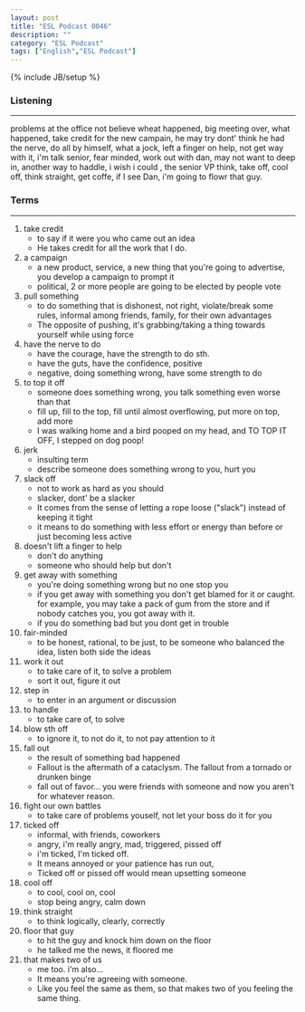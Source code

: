 ```yaml
---
layout: post
title: "ESL Podcast 0046"
description: ""
category: "ESL Podcast"
tags: ["English","ESL Podcast"]
---
```

{% include JB/setup %}

### Listening
-----
problems at the office
not believe wheat happened, big meeting over, what happened, take credit for the new campain, he may try dont' think he had the nerve, do all by himself, what a jock, left a finger on help, not get way with it, i'm talk senior, fear minded, work out with dan, may not want to deep in, another way to haddle, i wish i could , the senior VP think, take off, cool off, think straight, get coffe, if I see Dan, i'm going to flowr that guy. 


### Terms
--------
1. take credit
    * to say if it were you who came out an idea
    * He takes credit for all the work that I do.
2. a campaign
    * a new product, service, a new thing that you're going to advertise, you develop a campaign to prompt it
    * political, 2 or more people are going to be elected by people vote
3. pull something
    * to do something that is dishonest, not right, violate/break some rules, informal among friends, family, for their own advantages
    * The opposite of pushing, it's grabbing/taking a thing towards yourself while using force
4. have the nerve to do 
    * have the courage, have the strength to do sth.
    * have the guts, have the confidence, positive
    * negative, doing something wrong, have some strength to do
5. to top it off
    * someone does something wrong, you talk something even worse than that
    * fill up, fill to the top, fill until almost overflowing, put more on top, add more
    * I was walking home and a bird pooped on my head, and TO TOP IT OFF, I stepped on dog poop!
6. jerk
    * insulting term
    * describe someone does something wrong to you, hurt you
7. slack off
    * not to work as hard as you should
    * slacker, dont' be a slacker
    * It comes from the sense of letting a rope loose ("slack") instead of keeping it tight
    * it means to do something with less effort or energy than before or just becoming less active
8. doesn't lift a finger to help
    * don't do anything
    * someone who should help but don't
9. get away with something
    * you're doing something wrong but no one stop you
    * if you get away with something you don't get blamed for it or caught. for example, you may take a pack of gum from the store and if nobody catches you, you got away with it.
    * if you do something bad but you dont get in trouble
10. fair-minded
    * to be honest, rational, to be just, to be someone who balanced the idea, listen both side the ideas
11. work it out
    * to take care of it, to solve a problem
    * sort it out, figure it out
12. step in
    * to enter in an argument or discussion
13. to handle
    * to take care of, to solve
14. blow sth off
    * to ignore it, to not do it, to not pay attention to it
15. fall out
    * the result of something bad happened
    * Fallout is the aftermath of a cataclysm. The fallout from a tornado or drunken binge
    * fall out of favor... you were friends with someone and now you aren't for whatever reason.
16. fight our own battles
    * to take care of problems youself, not let your boss do it for you
17. ticked off
    * informal, with friends, coworkers
    * angry, i'm really angry, mad, triggered, pissed off
    * i'm ticked, I'm ticked off. 
    * It means annoyed or your patience has run out, 
    * Ticked off or pissed off would mean upsetting someone
18. cool off
    * to cool, cool on, cool 
    * stop being angry, calm down
19. think straight
    * to think logically, clearly, correctly
20. floor that guy
    * to hit the guy and knock him down on the floor
    * he talked me the news, it floored me
21. that makes two of us
    * me too. i'm also...
    * It means you're agreeing with someone.
    * Like you feel the same as them, so that makes two of you feeling the same thing.